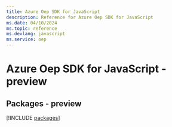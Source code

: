 ```yaml
---
title: Azure Oep SDK for JavaScript
description: Reference for Azure Oep SDK for JavaScript
ms.date: 04/10/2024
ms.topic: reference
ms.devlang: javascript
ms.service: oep
---
```

# Azure Oep SDK for JavaScript - preview
## Packages - preview
[!INCLUDE [packages](oep-index.md)]
